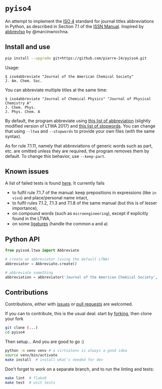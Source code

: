 # `pyiso4`

An attempt to implement the [ISO 4](https://en.wikipedia.org/wiki/ISO_4) standard for journal titles abbreviations in Python,
as described in Section 7.1 of the [ISSN Manual](https://www.issn.org/understanding-the-issn/assignment-rules/issn-manual/).
Inspired by [abbrevIso](https://github.com/marcinwrochna/abbrevIso) by @marcinwrochna.


## Install and use

```bash
pip install --upgrade git+https://github.com/pierre-24/pyiso4.git
```

Usage:

```text
$ iso4abbreviate "Journal of the American Chemical Society"
J. Am. Chem. Soc.
```

You can abbreviate multiple titles at the same time:

```text
$ iso4abbreviate "Journal of Chemical Physics" "Journal of Physical Chemistry A"
J. Chem. Phys.
J. Phys. Chem. A
```

By default, the program abbreviate using [this list of abbreviation](pyiso4/LTWA_20170914-modified.csv) (slightly modified version of LTWA 2017)
and [this list of stopwords](pyiso4/stopwords.txt).
You can change that using ``--ltwa`` and ``--stopwords`` to provide your own files (with the same syntax).

As for rule 7.1.11, namely that abbreviations of generic words such as part, etc. are omitted unless they are required,
the program removes them by default.
To change this behavior, use `--keep-part`.

## Known issues

A list of failed tests is found [here](tests/failed_tests.csv).
It currently fails

+ to fulfil rule 7.1.7 of the manual: keep prepositions in expressions (like ``in vivo``) and place/personal name intact,
+ to fulfil rules 7.1.2, 7.1.3 and 7.1.8 of the same manual (but this is of lesser importance),
+ on compound words (such as ``microengineering``), except if explicitly found in the LTWA,
+ on some [ligatures](https://en.wikipedia.org/wiki/Ligature_(writing)#Ligatures_in_Unicode_(Latin_alphabets)) (handle the common `œ` and `æ`)


## Python API

````python
from pyiso4.ltwa import Abbreviate

# create an abbreviator (using the default LTWA)
abbreviator = Abbreviate.create()

# abbreviate something
abbreviation = abbreviator('Journal of the American Chemical Society', remove_part=True)
````

## Contributions

Contributions, either with [issues](https://github.com/pierre-24/pyiso4/issues) or [pull requests](https://github.com/pierre-24/pyiso4/pulls) are welcomed.

If you can to contribute, this is the usual deal: 
start by [forking](https://guides.github.com/activities/forking/), then clone your fork

```bash
git clone (...)
cd pyiso4
```

Then setup... And you are good to go :)

```bash
python -m venv venv # a virtualenv is always a good idea
source venv/bin/activate
make install  # install what's needed for dev
```

Don't forget to work on a separate branch, and to run the linting and tests:

```bash
make lint  # flake8
make test  # unit tests
```